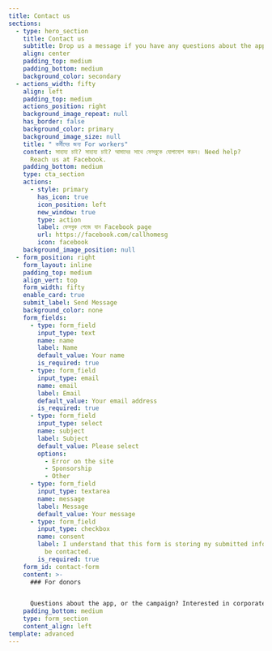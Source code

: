 ```yaml
---
title: Contact us
sections:
  - type: hero_section
    title: Contact us
    subtitle: Drop us a message if you have any questions about the app.
    align: center
    padding_top: medium
    padding_bottom: medium
    background_color: secondary
  - actions_width: fifty
    align: left
    padding_top: medium
    actions_position: right
    background_image_repeat: null
    has_border: false
    background_color: primary
    background_image_size: null
    title: " কর্মীদের জন্য For workers"
    content: সাহায্য চাই? সাহায্য চাই? আমাদের সাথে ফেসবুকে যোগাযোগ করুন। Need help?
      Reach us at Facebook.
    padding_bottom: medium
    type: cta_section
    actions:
      - style: primary
        has_icon: true
        icon_position: left
        new_window: true
        type: action
        label: ফেসবুক পেজে যান Facebook page
        url: https://facebook.com/callhomesg
        icon: facebook
    background_image_position: null
  - form_position: right
    form_layout: inline
    padding_top: medium
    align_vert: top
    form_width: fifty
    enable_card: true
    submit_label: Send Message
    background_color: none
    form_fields:
      - type: form_field
        input_type: text
        name: name
        label: Name
        default_value: Your name
        is_required: true
      - type: form_field
        input_type: email
        name: email
        label: Email
        default_value: Your email address
        is_required: true
      - type: form_field
        input_type: select
        name: subject
        label: Subject
        default_value: Please select
        options:
          - Error on the site
          - Sponsorship
          - Other
      - type: form_field
        input_type: textarea
        name: message
        label: Message
        default_value: Your message
      - type: form_field
        input_type: checkbox
        name: consent
        label: I understand that this form is storing my submitted information so I can
          be contacted.
        is_required: true
    form_id: contact-form
    content: >-
      ### For donors


      Questions about the app, or the campaign? Interested in corporate sponsorships? Email us or fill in the form here.
    padding_bottom: medium
    type: form_section
    content_align: left
template: advanced
---
```

